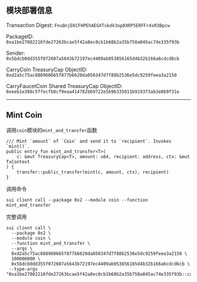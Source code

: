 ## 模块部署信息

Transaction Digest: `FnuQnjEKCFHPEhAEGXTxkdk3op8XRP5ERFFr4xR3Bpcw`

PackageID: `0xa1be27082216fde27263bcae5f42a8ec0cb1b68b2a35b758a045ac74e335f93b`

Sender: `0x5bdcb0dd355f072607a5643b72197ec4409ab053856165d4b32b166a6cdcd6cb` 

CarryCoin TreasuryCap ObjectID: `0xd2a5c75ac888960665f877b6620da050347d7f88b2536e5dc9259feea3a2150`

CarryFaucetCoin Shared TreasuryCap ObjectID: `0xeeb1e388c5ffecfb8cf9eaa414782b69722e5b96335011b919373ab3e8b9f31e`

---

## Mint Coin
调用`coin`模块的`mint_and_transfer`函数
```sui move
/// Mint `amount` of `Coin` and send it to `recipient`. Invokes `mint()`.
public entry fun mint_and_transfer<T>(
    c: &mut TreasuryCap<T>, amount: u64, recipient: address, ctx: &mut TxContext
) {
    transfer::public_transfer(mint(c, amount, ctx), recipient)
}
```
调用命令
```shell
sui client call --package 0x2 --module coin --function mint_and_transfer
```
完整调用
```shell
sui client call \
  --package 0x2 \
  --module coin \
  --function mint_and_transfer \
  --args \
  0xd2a5c75ac888960665f877b6620da050347d7f88b2536e5dc9259feea3a2150 \
  100000000 \
  0x5bdcb0dd355f072607a5643b72197ec4409ab053856165d4b32b166a6cdcd6cb \
 --type-args "0xa1be27082216fde27263bcae5f42a8ec0cb1b68b2a35b758a045ac74e335f93b::carry_coin::CARRY_COIN"
```

